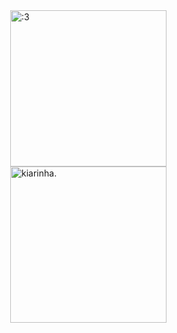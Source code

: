 
 

<img align=right width="250" height="250" src="https://github.com/aline-exe/Compass-UOL/assets/132860472/afe36fb1-98da-4b04-9a61-c6002abd435f" alt=":3">

 

<img align=right width="250" height="250" src="https://github.com/aline-exe/Compass-UOL/assets/132860472/869986fc-0919-4f11-accc-4e7e36a89e12" alt="kiarinha.">
